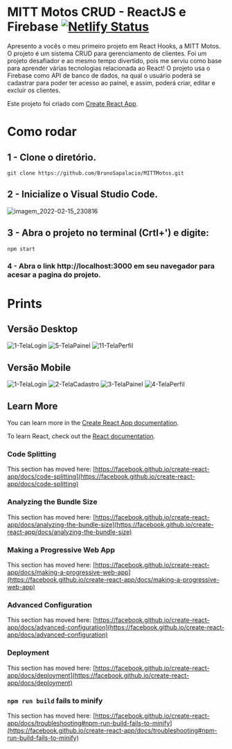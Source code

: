 # MITT Motos CRUD - ReactJS e Firebase [![Netlify Status](https://api.netlify.com/api/v1/badges/db120377-dec2-4f31-9553-4e95647bd747/deploy-status)](https://app.netlify.com/sites/mittmotos/deploys)

Apresento a vocês o meu primeiro projeto em React Hooks, a MITT Motos. O projeto é um sistema CRUD para gerenciamento de clientes. Foi um projeto desafiador e ao mesmo tempo divertido, pois me serviu como base para aprender várias tecnologias relacionada ao React! O projeto usa o Firebase como API de banco de dados, na qual o usuário poderá se cadastrar para poder ter acesso ao painel, e assim, poderá criar, editar e excluir os clientes. 

Este projeto foi criado com [Create React App](https://github.com/facebook/create-react-app).

# Como rodar

## 1 - Clone o diretório.
```shell
git clone https://github.com/BrunoSapalacio/MITTMotos.git
```
## 2 - Inicialize o Visual Studio Code.

![imagem_2022-02-15_230816](https://user-images.githubusercontent.com/64747697/154182802-2002da45-bf9e-483b-81c2-255474be9028.png)

## 3 - Abra o projeto no terminal (Crtl+') e digite:
```shell
npm start
```

### 4 - Abra o link http://localhost:3000 em seu navegador para acesar a pagina do projeto.

# Prints
## Versão Desktop
![1-TelaLogin](https://user-images.githubusercontent.com/64747697/184716362-504b4109-1b2e-42ec-8be2-7fb873bc5f9c.png)
![5-TelaPainel](https://user-images.githubusercontent.com/64747697/184716365-1c4be000-d90d-4905-8628-a9a41e63eb1f.png)
![11-TelaPerfil](https://user-images.githubusercontent.com/64747697/184716369-e778be19-1026-46d6-99e8-76646bb7a74f.png)

## Versão Mobile
![1-TelaLogin](https://user-images.githubusercontent.com/64747697/184727630-12e3327c-8806-4d45-95f6-02ad22711ad8.png)
![2-TelaCadastro](https://user-images.githubusercontent.com/64747697/184727632-a342b5c2-b0f0-440f-b58a-adcbeeabc2d1.png)
![3-TelaPainel](https://user-images.githubusercontent.com/64747697/184727633-8a029125-ecaf-4ee4-8fb6-a0710cc06341.png)
![4-TelaPerfil](https://user-images.githubusercontent.com/64747697/184727634-9eee0cea-0bde-46de-ab33-389eb78b8233.png)



## Learn More

You can learn more in the [Create React App documentation](https://facebook.github.io/create-react-app/docs/getting-started).

To learn React, check out the [React documentation](https://reactjs.org/).

### Code Splitting

This section has moved here: [https://facebook.github.io/create-react-app/docs/code-splitting](https://facebook.github.io/create-react-app/docs/code-splitting)

### Analyzing the Bundle Size

This section has moved here: [https://facebook.github.io/create-react-app/docs/analyzing-the-bundle-size](https://facebook.github.io/create-react-app/docs/analyzing-the-bundle-size)

### Making a Progressive Web App

This section has moved here: [https://facebook.github.io/create-react-app/docs/making-a-progressive-web-app](https://facebook.github.io/create-react-app/docs/making-a-progressive-web-app)

### Advanced Configuration

This section has moved here: [https://facebook.github.io/create-react-app/docs/advanced-configuration](https://facebook.github.io/create-react-app/docs/advanced-configuration)

### Deployment

This section has moved here: [https://facebook.github.io/create-react-app/docs/deployment](https://facebook.github.io/create-react-app/docs/deployment)

### `npm run build` fails to minify

This section has moved here: [https://facebook.github.io/create-react-app/docs/troubleshooting#npm-run-build-fails-to-minify](https://facebook.github.io/create-react-app/docs/troubleshooting#npm-run-build-fails-to-minify)
